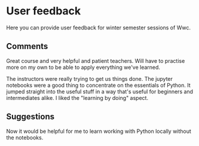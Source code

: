 # User feedback

Here you can provide user feedback for winter semester sessions of Wwc.

## Comments
Great course and very helpful and patient teachers. Will have to practise more on my own to be able to apply everything we've learned.

The instructors were really trying to get us things done.
The jupyter notebooks were a good thing to concentrate on the essentials of Python.
It jumped straight into the useful stuff in a way that's useful for beginners and intermediates alike. I liked the "learning by doing" aspect.

## Suggestions

Now it would be helpful for me to learn working with Python locally without the notebooks.
